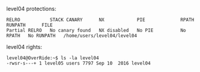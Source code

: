 level04 protections:
```Shell
RELRO           STACK CANARY      NX            PIE             RPATH      RUNPATH      FILE
Partial RELRO   No canary found   NX disabled   No PIE          No RPATH   No RUNPATH   /home/users/level04/level04
```

level04 rights:
```Shell
level04@OverRide:~$ ls -la level04 
-rwsr-s---+ 1 level05 users 7797 Sep 10  2016 level04
```


